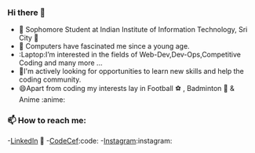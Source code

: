 ### Hi there 👋

- 💬 Sophomore Student at Indian Institute of Information Technology, Sri City :briefcase:
- 🔭 Computers have fascinated me since a young age.
- :Laptop:I’m interested in the fields of Web-Dev,Dev-Ops,Competitive Coding and many more ...
- 🤔I'm actively looking for opportunities to learn new skills and help the coding community.
- 😄Apart from coding my interests lay in Football :soccer: , Badminton :badminton: & Anime :anime: 
### 📫 How to reach me:  
-[LinkedIn](https://www.linkedin.com/in/rishwi-prakash-299156196) :briefcase:
-[CodeCef](https://www.codechef.com/users/rishwi_19):code:
-[Instagram](https://www.instagram.com/rish___v/):instagram:
<!--
**rishwi17/rishwi17** is a ✨ _special_ ✨ repository because its `README.md` (this file) appears on your GitHub profile.

Here are some ideas to get you started:

- 🔭 I’m currently working on ...
- 🌱 I’m currently learning ...
- 👯 I’m looking to collaborate on ...
- 🤔 I’m looking for help with ...
- 💬 Ask me about ...
- 📫 How to reach me: ...
- 😄 Pronouns: ...
- ⚡ Fun fact: ...
-->
